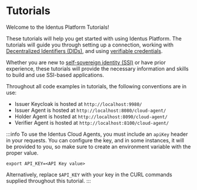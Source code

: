 # Tutorials

Welcome to the Identus Platform Tutorials!

These tutorials will help you get started with using Identus Platform.
The tutorials will guide you through setting up a connection, working with [Decentralized Identifiers (DIDs)](/docs/concepts/glossary#decentralized-identifer), and using [verifiable credentials](/docs/concepts/glossary#verifiable-credentials).

Whether you are new to [self-sovereign identity (SSI)](/docs/concepts/glossary#self-sovereign-identity) or have prior experience, these tutorials will provide the necessary information and skills to build and use SSI-based applications.

Throughout all code examples in tutorials, the following conventions are in use:
* Issuer Keycloak is hosted at `http://localhost:9980/`
* Issuer Agent is hosted at `http://localhost:8080/cloud-agent/`
* Holder Agent is hosted at `http://localhost:8090/cloud-agent/`
* Verifier Agent is hosted at `http://localhost:8100/cloud-agent/`

:::info To use the Identus Cloud Agents, you must include an `apiKey` header in your requests. You can configure the key, and in some instances, it will be provided to you, so make sure to create an environment variable with the proper value.
```shell
export API_KEY=<API Key value>
```
Alternatively, replace `$API_KEY` with your key in the CURL commands supplied throughout this tutorial. :::


